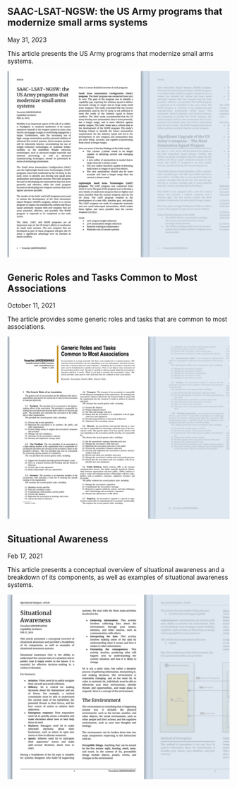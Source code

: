 ## SAAC-LSAT-NGSW: the US Army programs that modernize small arms systems

May 31, 2023

This article presents the US Army programs that modernize small arms systems.


![SAAC-LSAT-NGSW.pdf](SAAC-LSAT-NGSW.png)


## Generic Roles and Tasks Common to Most Associations
October 11, 2021

The article provides some generic roles and tasks that are common to most associations.

![eneric_Roles_and_Tasks_Common_to_Most_Associations.pdf](Generic_Roles_and_Tasks_Common_to_Most_Associations.png)


## Situational Awareness
Feb 17, 2021

This article presents a conceptual overview of situational awareness and a breakdown of its components, as well as examples of situational awareness systems. 

![Situational_Awareness.pdf](Situational_Awareness.png)

